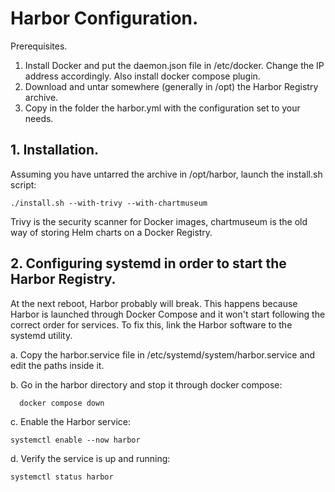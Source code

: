 # Harbor Configuration.

Prerequisites.
  1. Install Docker and put the daemon.json file in /etc/docker. Change the IP address accordingly. Also install docker compose plugin.
  2. Download and untar somewhere (generally in /opt) the Harbor Registry archive.
  3. Copy in the folder the harbor.yml with the configuration set to your needs.

## 1. Installation.
Assuming you have untarred the archive in /opt/harbor, launch the install.sh script:
  
    ./install.sh --with-trivy --with-chartmuseum

Trivy is the security scanner for Docker images, chartmuseum is the old way of storing Helm charts on a Docker Registry.

## 2. Configuring systemd in order to start the Harbor Registry.
At the next reboot, Harbor probably will break. This happens because Harbor is launched through Docker Compose and it won't start 
following the correct order for services. To fix this, link the Harbor software to the systemd utility.

   a. Copy the harbor.service file in /etc/systemd/system/harbor.service and edit the paths inside it.
   
   b. Go in the harbor directory and stop it through docker compose:
      
      docker compose down 
   
   c. Enable the Harbor service:
   
    systemctl enable --now harbor
   
   d. Verify the service is up and running:
    
    systemctl status harbor
